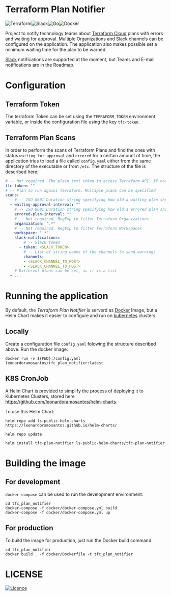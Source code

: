 # Terraform Plan Notifier

![Terraform](https://img.shields.io/badge/terraform-%235835CC.svg?style=for-the-badge&logo=terraform&logoColor=white)![Slack](https://img.shields.io/badge/Slack-4A154B?style=for-the-badge&logo=slack&logoColor=white)![Go](https://img.shields.io/badge/go-%2300ADD8.svg?style=for-the-badge&logo=go&logoColor=white)![Docker](https://img.shields.io/badge/docker-%230db7ed.svg?style=for-the-badge&logo=docker&logoColor=white)

Project to notify technology teams about [Terraform Cloud](https://www.hashicorp.com/products/terraform) plans with errors and waiting for approval.
Multiple Organizations and Slack channels can be configured on the application.
The application also makes possible set a minimum waiting time for the plan to be warned.

[Slack](https://slack.com/) notifications are supported at the moment, but Teams and E-mail notifications are in the Roadmap.

# Configuration

## Terraform Token

The terraform Token can be set using the `TERRAFORM_TOKEN` environment variable, or inside the configuration file using the key `tfc-token`.

## Terraform Plan Scans

In order to perform the scans of Terraform Plans and find the ones with status `waiting for approval` and `errored` for a certain amount of time, the application tries to load a file called `config.yaml` either from the same directory of the executable or from `/etc`.
The structure of the file is described here:
```yaml
# -- Not required. The plain text token to access Terraform API. If not specified, a environment variable called TERRAFORM_TOKEN must be set
tfc-token: ""
# -- Plan to run agains terraform. Multiple plans can be specified
scans:
    # -- ISO 8601 Duration string specifying how old a waiting plan should be to warn. If Empty, waiting plans will not be warned
  - waiting-approval-interval: ""
    # -- ISO 8601 Duration string specifying how old a errored plan should be to warn. If Empty, errored plans will not be warned
    errored-plan-interval: ""
    # -- Not required. RegExp to filter Terraform Organizations
    organization: ".*"
    # -- Not required. RegExp to filter Terraform Workspaces
    workspace: ".*"
    slack-notifications:
        # -- Slack token
      - token: <SLACK_TOKEN>
        # -- List of string names of the channels to send warnings
        channels:
        - <SLACK_CHANNEL_TO_POST>
        - <SLACK_CHANNEL_TO_POST>
    # Different plans can be set, as it is a list
  - ...
```

# Running the application

By default, the *Terraform Plan Notifier* is serverd as [Docker](https://www.docker.com/) Image, but a Helm Chart makes it easier to configure and run on [kubernetes](https://kubernetes.io/) clusters.

## Locally

Create a configuration file `config.yaml` folowing the structure described above. Run the docker image:
```
docker run -v ${PWD}:/config.yaml leonardoramosantos/tfc_plan_notifier:latest
```

## K8S CronJob

A Helm Chart is provided to simplify the process of deploying it to Kubernetes Clusters, stored here https://github.com/leonardoramosantos/helm-charts.

To use this Helm Chart:

```
helm repo add ls-public-helm-charts https://leonardoramosantos.github.io/helm-charts/

helm repo update

helm install tfc-plan-notifier ls-public-helm-charts/tfc-plan-notifier
```

# Building the image

## For development

`docker-compose` can be used to run the development environment:
```
cd tfc_plan_notifier
docker-compose -f docker/docker-compose.yml build
docker-compose -f docker/docker-compose.yml up
```

## For production

To build the image for production, just run the Docker build command:
```
cd tfc_plan_notifier
docker build . -f docker/Dockerfile -t tfc_plan_notifier
```

# LICENSE

[![Licence](https://img.shields.io/github/license/Ileriayo/markdown-badges?style=for-the-badge)](./LICENSE)
